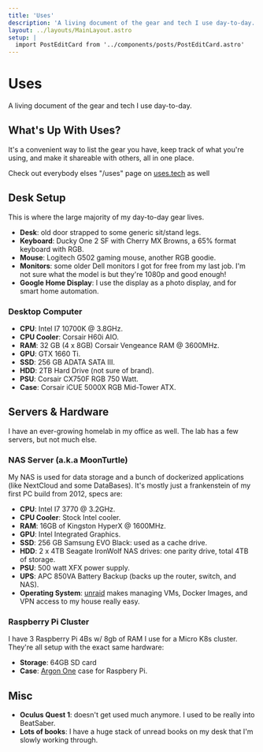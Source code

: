 ```yaml
---
title: 'Uses'
description: 'A living document of the gear and tech I use day-to-day.'
layout: ../layouts/MainLayout.astro
setup: |
  import PostEditCard from '../components/posts/PostEditCard.astro'
---
```


# Uses

A living document of the gear and tech I use day-to-day.

## What's Up With Uses?

It's a convenient way to list the gear you have, keep track of what you're using, and make it shareable with others, all in one place.

Check out everybody elses "/uses" page on [uses.tech](https://uses.tech/) as well

## Desk Setup

This is where the large majority of my day-to-day gear lives.

- **Desk**: old door strapped to some generic sit/stand legs.
- **Keyboard**: Ducky One 2 SF with Cherry MX Browns, a 65% format keyboard with RGB.
- **Mouse**: Logitech G502 gaming mouse, another RGB goodie.
- **Monitors**: some older Dell monitors I got for free from my last job. I'm not sure what the model is but they're 1080p and good enough!
- **Google Home Display**: I use the display as a photo display, and for smart home automation. 

### Desktop Computer

- **CPU**: Intel I7 10700K @ 3.8GHz.
- **CPU Cooler**: Corsair H60i AIO.
- **RAM**: 32 GB (4 x 8GB) Corsair Vengeance RAM @ 3600MHz.
- **GPU**: GTX 1660 Ti.
- **SSD**: 256 GB ADATA SATA III.
- **HDD**: 2TB Hard Drive (not sure of brand).
- **PSU**: Corsair CX750F RGB 750 Watt.
- **Case**: Corsair iCUE 5000X RGB Mid-Tower ATX.

## Servers & Hardware

I have an ever-growing homelab in my office as well. The lab has a few servers, but not much else. 

### NAS Server (a.k.a MoonTurtle)

My NAS is used for data storage and a bunch of dockerized applications (like NextCloud and some DataBases). 
It's mostly just a frankenstein of my first PC build from 2012, specs are:

- **CPU**: Intel I7 3770 @ 3.2GHz.
- **CPU Cooler**: Stock Intel cooler.
- **RAM**: 16GB of Kingston HyperX @ 1600MHz.
- **GPU**: Intel Integrated Graphics.
- **SSD**: 256 GB Samsung EVO Black: used as a cache drive.
- **HDD**: 2 x 4TB Seagate IronWolf NAS drives: one parity drive, total 4TB of storage.
- **PSU**: 500 watt XFX power supply.
- **UPS**: APC 850VA Battery Backup (backs up the router, switch, and NAS).
- **Operating System**: [unraid](https://unraid.net/) makes managing VMs, Docker Images, and VPN access to my house really easy.

### Raspberry Pi Cluster

I have 3 Raspberry Pi 4Bs w/ 8gb of RAM I use for a Micro K8s cluster. They're all setup with the exact same hardware:

- **Storage**: 64GB SD card
- **Case**: [Argon One](https://www.argon40.com/en-ca/products/argon-one-v2-case-for-raspberry-pi-4) case for Raspbery Pi.

## Misc

- **Oculus Quest 1**: doesn't get used much anymore. I used to be really into BeatSaber. 
- **Lots of books**: I have a huge stack of unread books on my desk that I'm slowly working through. 

<PostEditCard fileName='pages/uses.md' />
